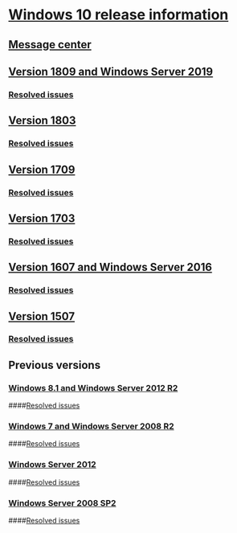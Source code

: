 # [Windows 10 release information](index.md)
## [Message center](windows-message-center.yml)
## [Version 1809 and Windows Server 2019](status-windows-10-1809-and-windows-server-2019.yml)
### [Resolved issues](resolved-issues-windows-10-1809-and-windows-server-2019.yml)
## [Version 1803](status-windows-10-1803.yml)
### [Resolved issues](resolved-issues-windows-10-1803.yml)
## [Version 1709](status-windows-10-1709.yml)
### [Resolved issues](resolved-issues-windows-10-1709.yml)
## [Version 1703](status-windows-10-1703.yml)
### [Resolved issues](resolved-issues-windows-10-1703.yml)
## [Version 1607 and Windows Server 2016](status-windows-10-1607-and-windows-server-2016.yml)
### [Resolved issues](resolved-issues-windows-10-1607.yml)
## [Version 1507](status-windows-10-1507.yml)
### [Resolved issues](resolved-issues-windows-10-1507.yml)
## Previous versions
### [Windows 8.1 and Windows Server 2012 R2](status-windows-8.1-and-windows-server-2012-r2.yml)
####[Resolved issues](resolved-issues-windows-8.1-and-windows-server-2012-r2.yml)
### [Windows 7 and Windows Server 2008 R2](status-windows-7-and-windows-server-2008-r2-sp1.yml)
####[Resolved issues](resolved-issues-windows-7-and-windows-server-2008-r2-sp1.yml)
### [Windows Server 2012](status-windows-server-2012.yml)
####[Resolved issues](resolved-issues-windows-server-2012.yml)
### [Windows Server 2008 SP2](status-windows-server-2008-sp2.yml)
####[Resolved issues](resolved-issues-windows-server-2008-sp2.yml)